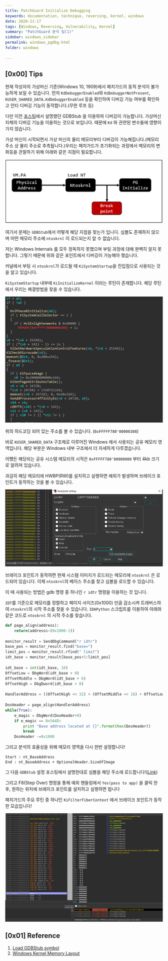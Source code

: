 ```yaml
---
title: PatchGuard Initialize Debugging
keywords: documentation, technique, reversing, kernel, windows
date: 2020-11-17
tags: [Windows, Reversing, Vulnerability, Kernel]
summary: "PatchGuard 분석 팁(1)"
sidebar: windows_sidebar
permalink: windows_pgdbg.html
folder: windows

---
```


## [0x00] Tips

현재 작성자의 가상머신 기준(Windows 10, 1909)에서 패치가드의 동적 분석이 불가능하게 보일 수 있습니다.
먼저 `KdDebuggerEnabled`와 `KdDebuggerNotPresent`, `KUSER_SHARED_DATA.KdDebuggerEnabled` 등을 확인하여 디버깅 가능 여부를 확인하고 안티 디버깅 기능이 동작합니다.(무한 루프 등)

다만 이전 [포스팅](https://shhoya.github.io/gdbstub.html)에서 설명했던 GDBStub 을 이용하여 디버깅이 가능합니다. 가상머신 자체의 디버깅 기능을 이용하는 것으로 보입니다. 때문에 `Kd` 와 관련된 변수들에 영향이 가지 않습니다.

가상 머신이 시작되면서 가상 머신의 물리 메모리부터 디버깅이 가능해집니다.(메모리 주소 상 물리 주소로 추측됩니다.)우리는 패치가드가 초기화되는 과정에서 메모리의 변화등을 관찰하기 위해 아래와 같은 지점이 필요합니다.

<img src="https://github.com/Shhoya/shhoya.github.io/blob/master/rsrc/windows/pgpre_00.png?raw=true">

여기서 문제는 `GDBStub`에서 어떻게 해당 지점을 찾는가 입니다. 심볼도 존재하지 않으며 어떤 메모리 주소에 `ntoskrnl` 이 로드되는지 알 수 없습니다.

저는 Windows Internals 를 모두 정독하지 못했으며 부팅 과정에 대해 완벽히 알지 못합니다. 그렇기 때문에 위와 같은 포인트에서 디버깅이 가능해야 했습니다.

커널에서 부팅 시 `ntoskrnl`가 로드될 때 `KiSystemStartup`을 진입점으로 사용되는 것을 알고 있습니다.

`KiSystemStartup` 내부에 `KiInitializeKernel` 이라는 루틴이 존재합니다. 해당 루틴에서 우리는 해결방법을 찾을 수 있습니다.

<img src="https://github.com/Shhoya/shhoya.github.io/blob/master/rsrc/windows/pgpre_01.png?raw=true">

위의 하드코딩 되어 있는 주소를 볼 수 있습니다. (`0xFFFFF780'00000308`)

바로 `KUSER_SHARED_DATA` 구조체로 이루어진 Windows 에서 사용되는 공유 메모리 영역입니다. 해당 부분은 Windows 내부 구조에서 더 자세하게 다루겠습니다. 

어쨌든 해당되는 공유 시스템 메모리의 시작은 `0xFFFFF780'00000000` 부터 4kb 크기로 알려져 있습니다.

과감히 해당 메모리에 HWBP(RW)를 설치하고 실행하면 예외가 발생하며 브레이크 포인트가 동작하는 것을 볼 수 있습니다.

<img src="https://github.com/Shhoya/shhoya.github.io/blob/master/rsrc/windows/pgpre_02.png?raw=true">

브레이크 포인트가 동작하면 현재 시스템 이미지가 로드되는 메모리에 `ntoskrnl` 은 로드되어 있습니다. 이제 `ntoskrnl`의 베이스 주소를 찾고 심볼을 로드할 수 있습니다.

이 때 사용되는 방법은 gdb 명령 중 하나인 `r idtr` 명령을 이용하는 것 입니다.

`IDT`를 기준으로 메모리를 정렬하고 페이지 사이즈(0x1000) 만큼 감소시켜 트레버스하여 `ntoskrnl`의 시작 주소를 찾을 수 있습니다. `IDAPython` 스크립트를 이용하여 아래와 같은 코드로 `ntoskrnl` 의 시작 주소를 찾습니다.

```python
def page_align(address):
    return(address&~(0x1000-1))

monitor_result = SendDbgCommand("r idtr")
base_pos = monitor_result.find("base=")
limit_pos = monitor_result.rfind(" limit")
idt_base = monitor_result[base_pos+5:limit_pos]

idt_base = int(idt_base, 16)
OffsetLow = DbgWord(idt_base + 0)
OffsetMiddle = DbgWord(idt_base + 6)
OffsetHigh = DbgDword(idt_base + 8)

HandlerAddress = ((OffsetHigh << 32) + (OffsetMiddle << 16) + OffsetLow)

DosHeader = page_align(HandlerAddress)
while(True):
    e_magic = DbgWord(DosHeader+0)
    if e_magic == 0x5A4D:
        print "Base address located at {}".format(hex(DosHeader))
        break
    DosHeader -=0x1000
```

그리고 분석의 효율성을 위해 메모리 영역을 다시 한번 설정합니다!

```
Start : nt_BaseAddress
End : nt_BaseAddress + OptionalHeader.SizeOfImage
```

그 다음 `GDBStub` 설정 포스팅에서 설명한대로 심볼을 해당 주소에 로드합니다!([Link](https://shhoya.github.io/gdbstub.html#0x03-load-symbol))

그리고 F8(Step Over) 명령을 통해 예외 핸들링에서 `Yes(pass to app)` 을 클릭 한 후, 원하는 위치에 브레이크 포인트를 설치하고 실행하면 됩니다

패치가드의 주요 루틴 중 하나인 `KiFilterFiberContext` 에서 브레이크 포인트가 동작한 모습입니다!

<img src="https://github.com/Shhoya/shhoya.github.io/blob/master/rsrc/windows/pgpre_03.png?raw=true">



## [0x01] Reference

1. [Load GDBStub symbol](https://www.triplefault.io/2017/07/loading-kernel-symbols-vmm-debugging.html)
2. [Windows Kernel Memory Layout](https://codemachine.com/article_x64kvas.html)